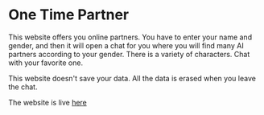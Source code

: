 #  One Time Partner

This website offers you online partners. You have to enter your name and gender, and then it will open a chat for you where you will find many AI partners according to your gender. There is a variety of characters. Chat with your favorite one.

This website doesn't save your data. All the data is erased when you leave the chat.

The website is live [here](https://otpartner.free.nf/)
